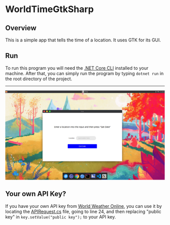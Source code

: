 # WorldTimeGtkSharp
## Overview
This is a simple app that tells the time of a location. It uses GTK for its GUI.
## Run
To run this program you will need the [.NET Core CLI](https://dotnet.microsoft.com/download) installed to your machine. After that, you can simply run the program by typing `dotnet run` in the root directory of the project.
***
![Example of the app](example.png)
## Your own API Key?
If you have your own API key from [World Weather Online](https://www.worldweatheronline.com/), you can use it by locating the [APIRequest.cs](/APIRequest.cs) file, going to line 24, and then replacing "public key" in `key.setValue("public key");` to your API key.
